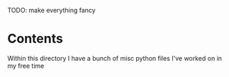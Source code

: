TODO: make everything fancy

# Contents
Within this directory I have a bunch of misc python files I've worked on in my free time
